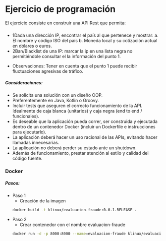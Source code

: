 # Ejercicio de programación
El ejercicio consiste en construir una API Rest que permita: 
##### 
- 1Dada una dirección IP, encontrar el país al que pertenece y mostrar: a. El nombre y código ISO del país b. Moneda local y su cotización actual en dólares o euros. 
- 2Ban/Blacklist de una IP: marcar la ip en una lista negra no permitiéndole consultar el la información del punto 1.  

* Observaciones: Tener en cuenta que el punto 1 puede recibir fluctuaciones agresivas de
tráfico.
 

##### Consideraciones:
- Se solicita una solución con un diseño OOP.
- Preferentemente en Java, Kotlin o Groovy.
- Incluir tests que aseguren el correcto funcionamiento de la API. Idealmente de caja blanca (unitarios) y caja negra (end to end / funcionales).
- Es deseable que la aplicación pueda correr, ser construida y ejecutada dentro de un contenedor Docker (incluir un Dockerfile e instrucciones para ejecutarlo).
- La aplicación deberá hacer un uso racional de las APIs, evitando hacer llamadas innecesarias.
- La aplicación no deberá perder su estado ante un shutdown.
- Además de funcionamiento, prestar atención al estilo y calidad del código fuente.

### Docker
##### Pasos:
* Paso 1
    - Creación de la imagen
    ```sh
    docker build -t klinux/evaluacion-fraude:0.0.1.RELEASE . 
    ```
* Paso 2 
    - Crear contenedor con el nombre evaluacion-fraude
    ```sh
    docker run -d -p 8000:8000 --name=evaluacion-fraude klinux/evaluacion-fraude:0.0.1.RELEASE
    ```
